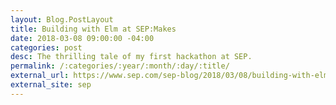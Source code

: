 ```yaml
---
layout: Blog.PostLayout
title: Building with Elm at SEP:Makes 
date: 2018-03-08 09:00:00 -04:00
categories: post
desc: The thrilling tale of my first hackathon at SEP.
permalink: /:categories/:year/:month/:day/:title/
external_url: https://www.sep.com/sep-blog/2018/03/08/building-with-elm-at-sepmakes/
external_site: sep
---
```


